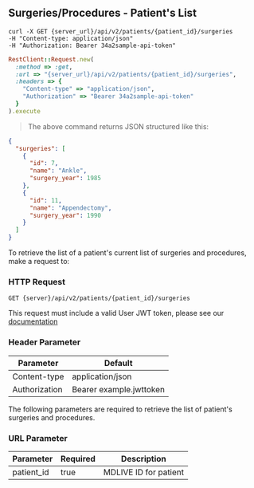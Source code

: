 ## Surgeries/Procedures - Patient's List
```shell
curl -X GET {server_url}/api/v2/patients/{patient_id}/surgeries
-H "Content-type: application/json"
-H "Authorization: Bearer 34a2sample-api-token"
```

```ruby
RestClient::Request.new(
  :method => :get,
  :url => "{server_url}/api/v2/patients/{patient_id}/surgeries",
  :headers => {
    "Content-type" => "application/json",
    "Authorization" => "Bearer 34a2sample-api-token"
  }
).execute
```

> The above command returns JSON structured like this:

```json
{
  "surgeries": [
    {
      "id": 7,
      "name": "Ankle",
      "surgery_year": 1985
    },
    {
      "id": 11,
      "name": "Appendectomy",
      "surgery_year": 1990
    }
  ]
}
```
To retrieve the list of a patient's current list of surgeries and procedures, make a request to:

### HTTP Request

`GET {server}/api/v2/patients/{patient_id}/surgeries`

This request must include a valid User JWT token, please see our [documentation](#user-tokens)

### Header Parameter

Parameter | Default
--------- | -------
Content-type | application/json
Authorization| Bearer example.jwttoken

The following parameters are required to retrieve the list of patient's surgeries and procedures.

### URL Parameter

Parameter | Required | Description
--------- | -------  | -----------
patient_id | true | MDLIVE ID for patient